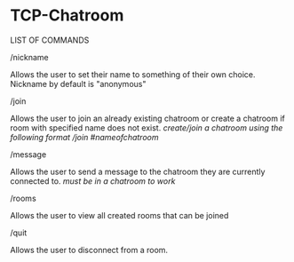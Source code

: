 # TCP-Chatroom

LIST OF COMMANDS

/nickname 

Allows the user to set their name to something of their own choice. Nickname by default is "anonymous"

/join

Allows the user to join an already existing chatroom or create a chatroom if room with specified name does not exist.
*create/join a chatroom using the following format /join #nameofchatroom*

/message

Allows the user to send a message to the chatroom they are currently connected to.
*must be in a chatroom to work*

/rooms

Allows the user to view all created rooms that can be joined

/quit

Allows the user to disconnect from a room.
